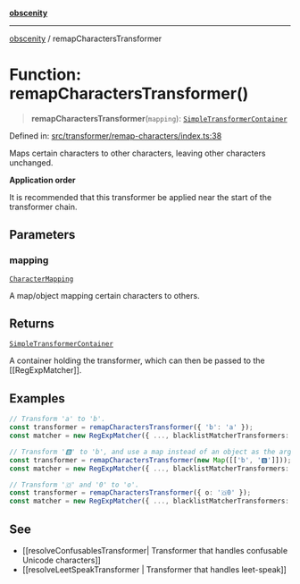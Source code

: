 [**obscenity**](../README.md)

***

[obscenity](../README.md) / remapCharactersTransformer

# Function: remapCharactersTransformer()

> **remapCharactersTransformer**(`mapping`): [`SimpleTransformerContainer`](../interfaces/SimpleTransformerContainer.md)

Defined in: [src/transformer/remap-characters/index.ts:38](https://github.com/jo3-l/obscenity/blob/a386fd116c14542130a643879987c21c9c8a4eb9/src/transformer/remap-characters/index.ts#L38)

Maps certain characters to other characters, leaving other characters
unchanged.

**Application order**

It is recommended that this transformer be applied near the start of the
transformer chain.

## Parameters

### mapping

[`CharacterMapping`](../type-aliases/CharacterMapping.md)

A map/object mapping certain characters to others.

## Returns

[`SimpleTransformerContainer`](../interfaces/SimpleTransformerContainer.md)

A container holding the transformer, which can then be passed to the
[[RegExpMatcher]].

## Examples

```typescript
// Transform 'a' to 'b'.
const transformer = remapCharactersTransformer({ 'b': 'a' });
const matcher = new RegExpMatcher({ ..., blacklistMatcherTransformers: [transformer] });
```

```typescript
// Transform '🅱️' to 'b', and use a map instead of an object as the argument.
const transformer = remapCharactersTransformer(new Map([['b', '🅱️']]));
const matcher = new RegExpMatcher({ ..., blacklistMatcherTransformers: [transformer] });
```

```typescript
// Transform '🇴' and '0' to 'o'.
const transformer = remapCharactersTransformer({ o: '🇴0' });
const matcher = new RegExpMatcher({ ..., blacklistMatcherTransformers: [transformer] });
```

## See

 - [[resolveConfusablesTransformer|  Transformer that handles confusable Unicode characters]]
 - [[resolveLeetSpeakTransformer | Transformer that handles leet-speak]]
